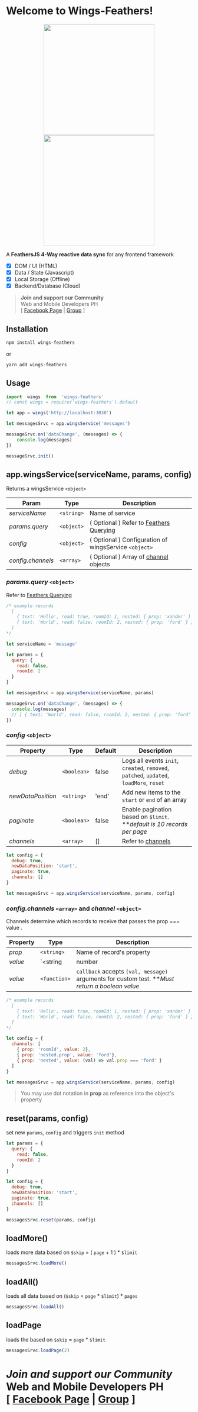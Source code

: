 # Welcome to Wings-Feathers!

<p align="center">
  <img width="300" src="https://miro.medium.com/max/3728/1*7zccGWE4o5LmxegijjK_xQ.png"/>
  <br />
  <img width="300" src="https://feathersjs.com/img/feathers-logo-wide.png" />
</p>

A **FeathersJS 4-Way reactive data sync** for any frontend framework

 - [x] DOM / UI (HTML)
 - [x] Data / State (Javascript)
 - [x] Local Storage (Offline)
 - [x] Backend/Database (Cloud)

> **Join and support our Community** <br />
> Web and Mobile Developers PH <br />
> [ [Facebook Page](https://fb.com/webmobile.ph) | [Group](https://fb.com/groups/webmobile.ph/) ]

## Installation

```bash
npm install wings-feathers
```
or
```bash
yarn add wings-feathers
```

## Usage

```javascript
import  wings  from  'wings-feathers'
// const wings = require('wings-feathers').default

let app = wings('http://localhost:3030')

let messagesSrvc = app.wingsService('messages')

messageSrvc.on('dataChange', (messages) => {
	console.log(messages)
})

messageSrvc.init()
```
## app.wingsService(serviceName, params, config)
Returns a wingsService `<object>`

| Param| Type | Description |
|--|--|--|
| *serviceName* | `<string>` | Name of service |
| *params.query* | `<object>` | ( Optional ) Refer to  [Feathers Querying](https://docs.feathersjs.com/api/databases/querying) |
| *config* | `<object>` | ( Optional ) Configuration of wingsService `<object>` |
| *config.channels* | `<array>` | ( Optional ) Array of [channel](#channel) objects |

<span id="params"></span>
### *params.query* `<object>` 
Refer to [Feathers Querying](https://docs.feathersjs.com/api/databases/querying)
```javascript
/* example records
  [
    { text: 'Hello', read: true, roomId: 1, nested: { prop: 'xander' } },
    { text: 'World', read: false, roomId: 2, nested: { prop: 'ford' } }
  ]
*/

let serviceName = 'message'

let params = {
  query: {
    read: false,
    roomId: 2
  }
}

let messagesSrvc = app.wingsService(serviceName, params)

messageSrvc.on('dataChange', (messages) => {
  console.log(messages)
  // [ { text: 'World', read: false, roomId: 2, nested: { prop: 'ford' } } ]
})
```

<span id="config"></span>
### *config* `<object>` 
| Property | Type | Default | Description |
|--|--|--|--|
| *debug* | `<boolean>` | false | Logs all events `init`, `created`, `removed`, `patched`, `updated`, `loadMore`, `reset`  |
| *newDataPosition* | `<string>` | 'end' | Add new items to the `start` or `end` of an array  |
| *paginate* | `<boolean>` | false | Enable pagination based on `$limit`.  ***default is 10 records per page* |
| *channels* | `<array>` | [] | Refer to [channels](#channel) |

```javascript
let config = {
  debug: true,
  newDataPosition: 'start',
  paginate: true,
  channels: []
} 

let messagesSrvc = app.wingsService(serviceName, params, config)
```

<span id="channel"></span>
### *config.channels* `<array>` and *channel* `<object>`
Channels determine which records to receive that passes the prop === value .

| Property | Type | Description |
|--|--|--|
| *prop* | `<string>` | Name of record's property |
| *value* | `<string | number | boolean | function>` | Equality test value |
| *value* | `<function>` | `callback` accepts `(val, message)` arguments for custom test. ***Must return a boolean value* |

```javascript
/* example records
  [
    { text: 'Hello', read: true, roomId: 1, nested: { prop: 'xander' } },
    { text: 'World', read: false, roomId: 2, nested: { prop: 'ford' } }
  ]
*/

let config = {
  channels: [
    { prop: 'roomId', value: 2},
    { prop: 'nested.prop', value: 'ford'},
    { prop: 'nested', value: (val) => val.prop === 'ford' }
  ]
}

let messagesSrvc = app.wingsService(serviceName, params, config)
```

> You may use dot notation in **prop** as reference into the object's property

## reset(params, config)
set new `params`, `config` and triggers `init` method
```javascript
let params = {
  query: {
    read: false,
    roomId: 2
  }
}

let config = {
  debug: true,
  newDataPosition: 'start',
  paginate: true,
  channels: []
}

messagesSrvc.reset(params, config)
``` 

## loadMore()
loads more data based on `$skip` = ( `page` + 1 ) * `$limit`  
```javascript
messagesSrvc.loadMore()
``` 

## loadAll()
loads all data based on (`$skip` = `page` * `$limit`) * `pages`
```javascript
messagesSrvc.loadAll()
``` 

## loadPage
loads the based on  `$skip` = `page` * `$limit`
```javascript
messagesSrvc.loadPage(2)
```

# *Join and support our Community* <br /> **Web and Mobile Developers PH** <br/> [ [Facebook Page](https://fb.com/webmobile.ph) | [Group](https://fb.com/groups/webmobile.ph/) ]

